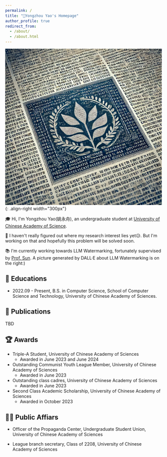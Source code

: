 ```yaml
---
permalink: /
title: "🛶Yongzhou Yao's Homepage"
author_profile: true
redirect_from: 
  - /about/
  - /about.html
---
```



![A picture of LLM watermarking generated by DALL·E](/images/llm_watermark.webp){: .align-right width="300px"}

🎓 Hi, I'm Yongzhou Yao(姚永舟), an undergraduate student at [University of Chinese Academy of Science](https://www.ucas.ac.cn/). 

🔬 I haven't really figured out where my research interest lies yet😥. But I'm working on that and hopefully this problem will be solved soon.

📚 I'm currently working towards LLM Watermarking, fortunately supervised by [Prof. Sun](https://ofey.me). A picture generated by DALL·E about LLM Watermarking is on the right:)


## 🏫 Educations

- 2022.09 - Present, B.S. in Computer Science, School of Computer Science and Technology, University of Chinese Academy of Sciences.

## 📘 Publications

TBD

## 🏆 Awards

- Triple-A Student, University of Chinese Academy of Sciences
  - Awarded in June 2023 and June 2024
- Outstanding Communist Youth League Member, University of Chinese Academy of Sciences
  - Awarded in June 2023 
- Outstanding class cadres, University of Chinese Academy of Sciences
  - Awarded in June 2023 
- Second Class Academic Scholarship, University of Chinese Academy of Sciences
  - Awarded in October 2023


## 🧑‍🎓 Public Affiars

- Officer of the Propaganda Center, Undergraduate Student Union, University of Chinese Academy of Sciences

- League branch secretary, Class of 2208, University of Chinese Academy of Sciences